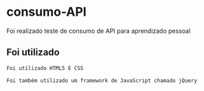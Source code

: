 # consumo-API
 Foi realizado teste de consumo de API para aprendizado pessoal
## Foi utilizado
~~~HTML 
Foi utilizado HTML5 E CSS
~~~

~~~jQuery
Foi também utilizado um framework de JavaScript chamado jQuery
~~~
